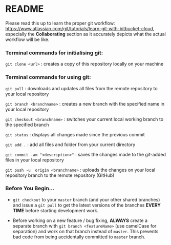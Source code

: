 # README #

Please read this up to learn the proper git workflow: https://www.atlassian.com/git/tutorials/learn-git-with-bitbucket-cloud, especially the **Collaborating** section as it accurately depicts what the actual workflow will be like. 

### Terminal commands for initialising git: ###

`git clone <url>` : creates a copy of this repository locally on your machine


### Terminal commands for using git: ###

`git pull` : downloads and updates all files from the remote repository to your local repository

`git branch <branchname>` : creates a new branch with the specified name in your local repository

`git checkout <branchname>` : switches your current local working branch to the specified branch

`git status` : displays all changes made since the previous commit

`git add .` : add all files and folder from your current directory

`git commit -am "<description>"` : saves the changes made to the git-added files in your local repository

`git push -u  origin <branchname>` : uploads the changes on your local repository branch to the remote repository (GitHub)


### Before You Begin... ###

- `git checkout` to your `master` branch (and your other shared branches) and issue a `git pull` to get the latest versions of the branches **EVERY TIME** before starting development work.

- Before working on a new feature / bug fixing, **ALWAYS** create a separate branch with `git branch <featureName>` (use camelCase for separation) and work on that branch instead of `master`. This prevents bad code from being accidentally committed to `master` branch.


